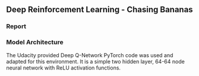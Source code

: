 ## Deep Reinforcement Learning - Chasing Bananas
### Report

### Model Architecture
The Udacity provided Deep Q-Network PyTorch code was used and adapted for this environment. It is a simple two hidden layer, 64-64 node neural network with ReLU activation functions. 
